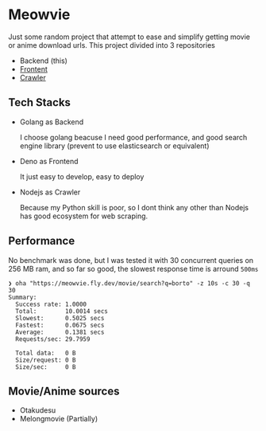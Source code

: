 # Meowvie

Just some random project that attempt to ease and simplify getting movie or
anime download urls. This project divided into 3 repositories

- Backend (this)
- [Frontent](https://github.com/falentio/meowvie-frontend)
- [Crawler](https://github.com/falentio/meowvie-crawler)

## Tech Stacks

- Golang as Backend

  I choose golang beacuse I need good performance, and good search engine
  library (prevent to use elasticsearch or equivalent)

- Deno as Frontend

  It just easy to develop, easy to deploy

- Nodejs as Crawler

  Because my Python skill is poor, so I dont think any other than Nodejs has
  good ecosystem for web scraping.

## Performance

No benchmark was done, but I was tested it with 30 concurrent queries on 256 MB
ram, and so far so good, the slowest response time is arround `500ms`

```
❯ oha "https://meowvie.fly.dev/movie/search?q=borto" -z 10s -c 30 -q 30
Summary:
  Success rate: 1.0000
  Total:        10.0014 secs
  Slowest:      0.5025 secs
  Fastest:      0.0675 secs
  Average:      0.1381 secs
  Requests/sec: 29.7959

  Total data:   0 B
  Size/request: 0 B
  Size/sec:     0 B
```

## Movie/Anime sources

- Otakudesu
- Melongmovie (Partially)
